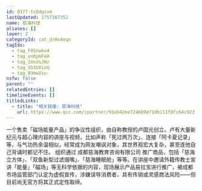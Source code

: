 ```yaml
---
id: 0377-tc8dgivm
lastUpdated: 1757167352
name: 慈海科技
aliases: []
layer: 2
categoryId: cat_drHx4oqn
tagIds:
  - tag_F0Snwko4
  - tag_onKpmFeH
  - tag_ImsdsJHz
  - tag_VD3UVioQ
  - tag_B3mwVzu-
nsfw: false
parent: ""
relatedEntries: []
timelineEvents: []
titledLinks:
  - title: "相关链接: 慈海科技"
    url: https://www.qcc.com/cpartner/93a942ee7246b9e719b111f8fc64c923
---
```


一个售卖「磁场能量产品」的争议性组织，由自称教授的卢国光创立。卢有大量新纪元与超心理内容的讲座与视频，比如声称「死过两万次」、连接「阿卡夏记录」等，与气功热余温相似，经常成为网友嘲讽对象，其世界观宏大复杂，甚至连他自己背诵时都记不住。 组织通过 成都慈海教育咨询有限公司 推广商品，包括「慈海立方体」、「双鱼新型过滤烟嘴」、「慈海睡眠舱」等等。在讲座中邀请外籍传教士宣讲「能量」「磁场」等无科学依据的内容，现场展示产品易拉宝进行推广，被成都市场监管部门认定为虚假宣传，涉嫌误导消费者，具有传销或灵感商法风险——但目前尚无官方将其正式定性取缔。